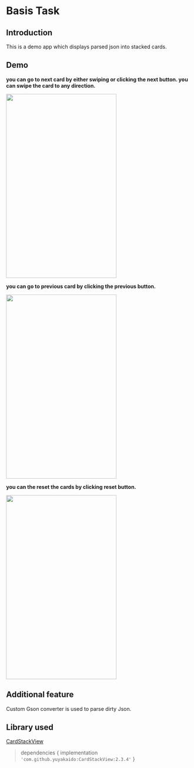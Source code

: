 # **Basis Task**

## Introduction
 This is a demo app which displays parsed json into stacked cards.
 
 
 
## Demo


**you can go to next card by either swiping or clicking the next button.
you can swipe the card to any direction.**

<img src="https://user-images.githubusercontent.com/37023798/68082200-af5ccc80-fe3f-11e9-975e-e607c3bb9d8b.gif" width="300" height="500" >




**you can go to previous card by clicking the previous button.**
 
<img src="https://user-images.githubusercontent.com/37023798/68082079-2e510580-fe3e-11e9-9b5e-f67931707964.gif" width="300" height="500" >




**you can the reset the cards by clicking reset button.**

<img src="https://user-images.githubusercontent.com/37023798/68082150-2ba2e000-fe3f-11e9-95a3-a23adf2bbcca.gif" width="300" height="500" >




## Additional feature
Custom Gson converter is used to parse dirty Json.







## Library used

[CardStackView](https://github.com/yuyakaido/CardStackView)


>dependencies {
		implementation `'com.github.yuyakaido:CardStackView:2.3.4'`
	}



